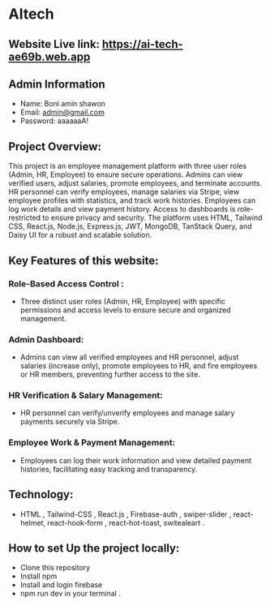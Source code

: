 # AItech

##  Website Live link: <https://ai-tech-ae69b.web.app>

## Admin Information
- Name: Boni amin shawon
- Email: admin@gmail.com
- Password: aaaaaaA!

## Project Overview:
This project is an employee management platform with three user roles (Admin, HR, Employee) to ensure secure operations. Admins can view verified users, adjust salaries, promote employees, and terminate accounts. HR personnel can verify employees, manage salaries via Stripe, view employee profiles with statistics, and track work histories. Employees can log work details and view payment history. Access to dashboards is role-restricted to ensure privacy and security. The platform uses HTML, Tailwind CSS, React.js, Node.js, Express.js, JWT, MongoDB, TanStack Query, and Daisy UI for a robust and scalable solution.


## Key Features of this website:

### Role-Based Access Control :
- Three distinct user roles (Admin, HR, Employee) with specific permissions and access levels to ensure secure and organized management.
### Admin Dashboard:
- Admins can view all verified employees and HR personnel, adjust salaries (increase only), promote employees to HR, and fire employees or HR members, preventing further access to the site.
### HR Verification & Salary Management:
- HR personnel can verify/unverify employees and manage salary payments securely via Stripe.
### Employee Work & Payment Management: 
- Employees can log their work information and view detailed payment histories, facilitating easy tracking and transparency.

## Technology: 
- HTML , Tailwind-CSS , React.js , Firebase-auth , swiper-slider , react-helmet, react-hook-form , react-hot-toast, switealeart .

## How to set Up the project locally:
- Clone this repository
- Install npm
- Install and login firebase
- npm run dev in your terminal .
